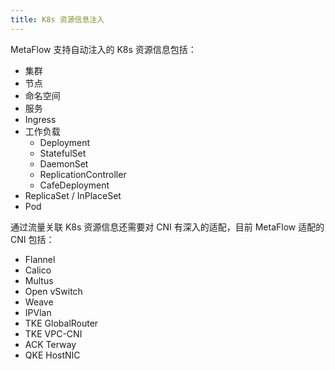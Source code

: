 ```yaml
---
title: K8s 资源信息注入
---
```


MetaFlow 支持自动注入的 K8s 资源信息包括：
- 集群
- 节点
- 命名空间
- 服务
- Ingress
- 工作负载
  - Deployment
  - StatefulSet
  - DaemonSet
  - ReplicationController
  - CafeDeployment
- ReplicaSet / InPlaceSet
- Pod

通过流量关联 K8s 资源信息还需要对 CNI 有深入的适配，目前 MetaFlow 适配的 CNI 包括：
- Flannel
- Calico
- Multus
- Open vSwitch
- Weave
- IPVlan
- TKE GlobalRouter
- TKE VPC-CNI
- ACK Terway
- QKE HostNIC
